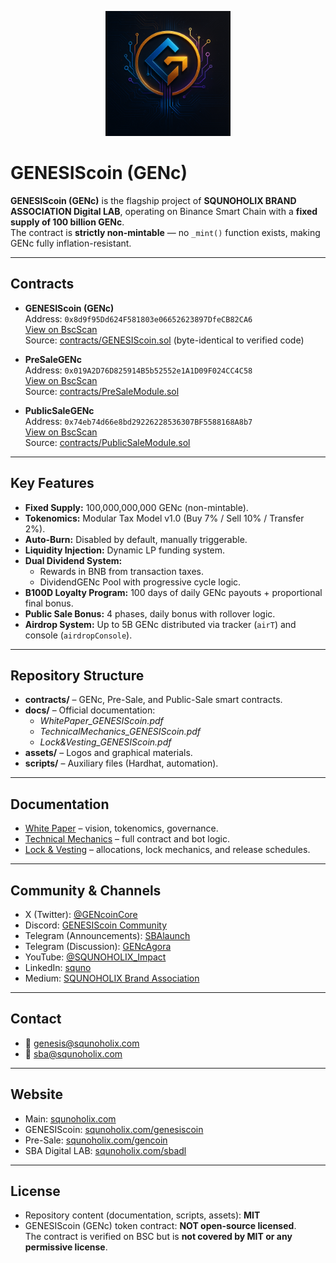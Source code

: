 <p align="center">
  <img src="assets/GENcoin_logo.png" alt="GENESIScoin logo" width="200"/>
</p>

# GENESIScoin (GENc)

**GENESIScoin (GENc)** is the flagship project of **SQUNOHOLIX BRAND ASSOCIATION Digital LAB**, operating on Binance Smart Chain with a **fixed supply of 100 billion GENc**.  
The contract is **strictly non-mintable** — no `_mint()` function exists, making GENc fully inflation-resistant.

---

## Contracts

- **GENESIScoin (GENc)**  
  Address: `0x8d9f95Dd624F581803e06652623897DfeCB82CA6`  
  [View on BscScan](https://bscscan.com/address/0x8d9f95Dd624F581803e06652623897DfeCB82CA6)  
  Source: [contracts/GENESIScoin.sol](contracts/GENESIScoin.sol) (byte-identical to verified code)

- **PreSaleGENc**  
  Address: `0x019A2D76D825914B5b52552e1A1D09F024CC4C58`  
  [View on BscScan](https://bscscan.com/address/0x019A2D76D825914B5b52552e1A1D09F024CC4C58)  
  Source: [contracts/PreSaleModule.sol](contracts/PreSaleModule.sol)

- **PublicSaleGENc**  
  Address: `0x74eb74d66e8bd29226228536307BF5588168A8b7`  
  [View on BscScan](https://bscscan.com/address/0x74eb74d66e8bd29226228536307BF5588168A8b7)  
  Source: [contracts/PublicSaleModule.sol](contracts/PublicSaleModule.sol)

---

## Key Features

- **Fixed Supply:** 100,000,000,000 GENc (non-mintable).  
- **Tokenomics:** Modular Tax Model v1.0 (Buy 7% / Sell 10% / Transfer 2%).  
- **Auto-Burn:** Disabled by default, manually triggerable.  
- **Liquidity Injection:** Dynamic LP funding system.  
- **Dual Dividend System:**  
  - Rewards in BNB from transaction taxes.  
  - DividendGENc Pool with progressive cycle logic.  
- **B100D Loyalty Program:** 100 days of daily GENc payouts + proportional final bonus.  
- **Public Sale Bonus:** 4 phases, daily bonus with rollover logic.  
- **Airdrop System:** Up to 5B GENc distributed via tracker (`airT`) and console (`airdropConsole`).  

---

## Repository Structure

- **contracts/** – GENc, Pre-Sale, and Public-Sale smart contracts.  
- **docs/** – Official documentation:  
  - *WhitePaper_GENESIScoin.pdf*  
  - *TechnicalMechanics_GENESIScoin.pdf*
  - *Lock&Vesting_GENESIScoin.pdf*
- **assets/** – Logos and graphical materials.  
- **scripts/** – Auxiliary files (Hardhat, automation).  

---

## Documentation

- [White Paper](docs/WhitePaper_GENESIScoin.pdf) – vision, tokenomics, governance.  
- [Technical Mechanics](docs/TechnicalMechanics_GENESIScoin.pdf) – full contract and bot logic.
- [Lock & Vesting](docs/Lock&Vesting_GENESIScoin.pdf) – allocations, lock mechanics, and release schedules.  

---

## Community & Channels

- X (Twitter): [@GENcoinCore](https://x.com/GENcoinCore)  
- Discord: [GENESIScoin Community](https://discord.gg/9q22NAVm)  
- Telegram (Announcements): [SBAlaunch](https://t.me/SBAlaunch)  
- Telegram (Discussion): [GENcAgora](https://t.me/GENcAgora)  
- YouTube: [@SQUNOHOLIX_Impact](https://www.youtube.com/@SQUNOHOLIX_Impact)
- LinkedIn: [squno](https://www.linkedin.com/in/squno/)  
- Medium: [SQUNOHOLIX Brand Association](https://medium.com/@squnoholix.brand.association)  

---

## Contact

- 📧 genesis@squnoholix.com  
- 📧 sba@squnoholix.com  

---

## Website

- Main: [squnoholix.com](https://squnoholix.com)  
- GENESIScoin: [squnoholix.com/genesiscoin](https://squnoholix.com/genesiscoin)  
- Pre-Sale: [squnoholix.com/gencoin](https://squnoholix.com/gencoin)  
- SBA Digital LAB: [squnoholix.com/sbadl](https://squnoholix.com/sbadl)  

---

## License

- Repository content (documentation, scripts, assets): **MIT**  
- GENESIScoin (GENc) token contract: **NOT open-source licensed**.  
  The contract is verified on BSC but is **not covered by MIT or any permissive license**.
